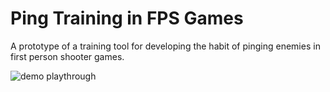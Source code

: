 # Ping Training in FPS Games

A prototype of a training tool for developing the habit of pinging enemies in first person shooter games.

![demo playthrough](./demo.gif)